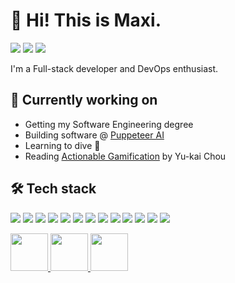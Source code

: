 # 👋 Hi! This is Maxi.

<p align="left">
<a href="https://mxgutierrez.com"><img src="https://img.shields.io/badge/-mxgutierrez.com-3423A6?style=flat&logo=Google-Chrome&logoColor=white"/></a>
<a href="https://www.linkedin.com/in/mxgutierrez/"><img src="https://img.shields.io/badge/-mxgutierrez-0077B5?style=flat&logo=Linkedin&logoColor=white"/></a>
<a href="mailto:maxigutierrez23@gmail.com"><img src="https://img.shields.io/badge/-maxigutierrez23@gmail.com-D14836?style=flat&logo=Gmail&logoColor=white"/></a>
</p>

I'm a Full-stack developer and DevOps enthusiast.

## 🚴 Currently working on

- Getting my Software Engineering degree
- Building software @ [Puppeteer AI](https://getpuppeteer.ai/)
- Learning to dive 🤿
- Reading [Actionable Gamification](https://www.goodreads.com/en/book/show/25416321) by Yu-kai Chou

## 🛠 Tech stack

<p align="left">
  <a><img src="https://img.shields.io/badge/-JavaScript-05122A?style=flat&logo=javascript"/></a>
  <a><img src="https://img.shields.io/badge/-TypeScript-05122A?style=flat&logo=TypeScript"/></a>
  <a><img src="https://img.shields.io/badge/-HTML-05122A?style=flat&logo=HTML5"/></a>
  <a><img src="https://img.shields.io/badge/-CSS-05122A?style=flat&logo=CSS3&logoColor=1572B6"/></a>
  <a><img src="https://img.shields.io/badge/-Tailwind_CSS-05122A?style=flat&logo=tailwind-css"/></a>
<a><img src="https://img.shields.io/badge/-React-05122A?style=flat&logo=React"/></a>
  <a><img src="https://img.shields.io/badge/Vue.js-05122A?style=flat&logo=vue.js"/></a>
<a><img src="https://img.shields.io/badge/Laravel-05122A?style=flat&logo=laravel"/></a>
<a><img src="https://img.shields.io/badge/Node.js-05122A?style=flat&logo=node.js"/></a>
<a><img src="https://img.shields.io/badge/-Next.js-05122A?style=flat&logo=next.js"/></a>
<a><img src="https://img.shields.io/badge/-MySQL-05122A?style=flat-square&logo=mysql"/></a>
<a><img src="https://img.shields.io/badge/PostgreSQL-05122A?style=flat&logo=postgresql"/></a>
<a><img src="https://img.shields.io/badge/AWS-05122A?style=flat&logo=amazon-aws"/></a>
</p>

<p align="left">
  <a href="https://www.credly.com/badges/84a45e0f-7f13-40a5-a177-ee4db18cf403">
    <img src="https://user-images.githubusercontent.com/46251023/226138646-4e5554ae-cc57-4856-9403-10634fe611f8.png" height="60" />
  </a>
  <a href="https://www.credly.com/badges/d8045abb-a5ca-466d-9fcb-e46b41915fc0">
    <img src="https://user-images.githubusercontent.com/46251023/226138756-a4cc1377-b4be-49ed-b2d2-4e2c836f4e74.png" height="60" />
  </a>
  <a href="https://www.credly.com/badges/5b05198e-66fe-4bcd-8333-65adb0f2a906">
    <img src="https://user-images.githubusercontent.com/46251023/226138766-8c4c632e-cc42-4a1b-8566-1059279aac6c.png" height="60" />
  </a>
</p>
